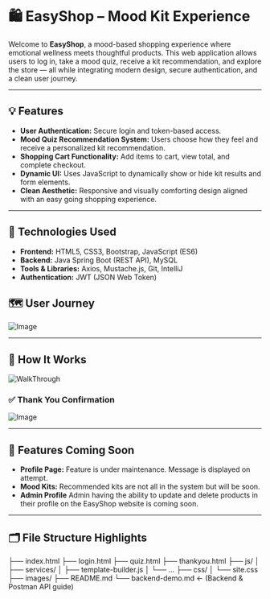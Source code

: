 # 🛍️ EasyShop – Mood Kit Experience

Welcome to **EasyShop**, a mood-based shopping experience where emotional wellness meets thoughtful products. This web application allows users to log in, take a mood quiz, receive a kit recommendation, and explore the store — all while integrating modern design, secure authentication, and a clean user journey.

---

## 💡 Features

- **User Authentication:** Secure login and token-based access.
- **Mood Quiz Recommendation System:** Users choose how they feel and receive a personalized kit recommendation.
- **Shopping Cart Functionality:** Add items to cart, view total, and complete checkout.
- **Dynamic UI:** Uses JavaScript to dynamically show or hide kit results and form elements.
- **Clean Aesthetic:** Responsive and visually comforting design aligned with an easy going shopping experience.

---

## 🧪 Technologies Used

- **Frontend:** HTML5, CSS3, Bootstrap, JavaScript (ES6)
- **Backend:** Java Spring Boot (REST API), MySQL
- **Tools & Libraries:** Axios, Mustache.js, Git, IntelliJ
- **Authentication:** JWT (JSON Web Token)


## 🗺️ User Journey
![Image](https://github.com/user-attachments/assets/113317b0-3e66-4cce-91b1-29d796fe64a0)

---

## 🧠 How It Works
![WalkThrough](https://github.com/user-attachments/assets/e00a4483-35dc-43d9-9e41-ff960f818c02)


### ✅ Thank You Confirmation  
![Image](https://github.com/user-attachments/assets/f8fc3554-e26d-4919-b487-db3362035802)

---

## 🚧 Features Coming Soon

- **Profile Page:** Feature is under maintenance. Message is displayed on attempt.
- **Mood Kits:** Recommended kits are not all in the system but will be soon.
- **Admin Profile** Admin having the ability to update and delete products in their profile on the EasyShop website is coming soon.

---

## 🗂️ File Structure Highlights
├── index.html
├── login.html
├── quiz.html
├── thankyou.html
├── js/
│   ├── services/
│   ├── template-builder.js
│   └── ...
├── css/
│   └── site.css
├── images/
├── README.md
└── backend-demo.md  ← (Backend & Postman API guide)


